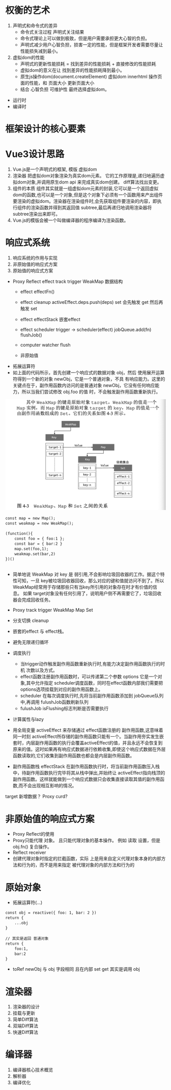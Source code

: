 # 权衡的艺术
1. 声明式和命令式的差异
    - 命令式关注过程  声明式关注结果
    - 命令式理论上可以做到极致，但是用户需要承担更大心智的负担。
    - 声明式减少用户心智负担，损害一定的性能，但是框架开发者需要尽量让性能损失减到最小。
2. 虚拟dom的性能
    - 声明式的更新性能损耗 =  找到差异的性能损耗  + 直接修改的性能损耗
    - 虚拟dom的意义在让 找到差异的性能损耗降到最小。
    - 原生js操作dom(document.createElement)  虚拟dom   innerhtml 操作页面的性能，和 页面大小  更新页面大小 
    - 结合 心智负担 可维护性 最终选择虚拟dom。

* 运行时
* 编译时    
# 框架设计的核心要素
# Vue3设计思路
1. Vue.js是一个声明式的框架, 模版 虚拟dom
2. 渲染器 把虚拟dom对象渲染为真实dom元素。 它的工作原理是,递归地遍历虚拟dom对象,并调用原生dom api 来完成真实dom创建。 diff算法找出变更。
3. 组件的本质 组件其实就是一组虚拟dom元素的封装,它可以是一个返回虚拟dom的函数,也可以是一个对象,但是这个对象下必须有一个函数用来产出组件要渲染的虚拟dom。渲染器在渲染组件时,会先获取组件要渲染的内容，即执行组件的渲染函数并得到其返回值 subtree,最后再递归地调用渲染器将subtree渲染出来即可。
4. Vue.js的模版会被一个叫做编译器的程序编译为渲染函数。

# 响应式系统
1. 响应系统的作用与实现
2. 非原始值的响应式方案
3. 原始值的响应式方案

* Proxy  Reflect effect  track trigger   WeakMap 数据结构
    - effect  effectFn()  
    - effect cleanup   activeEffect.deps.push(deps)   set 会先触发 get 然后再触发 set
    - effect effectStack 嵌套effect
    - effect scheduler  trigger -> scheduler(effect)  jobQueue.add(fn)     flushJob() 
    - computer  watcher  flush  

    - 非原始值  
* 拓展运算符
* 如上面的代码所示，首先创建一个响应式的数据对象 obj，然后 使用展开运算符得到一个新的对象 newObj，它是一个普通对象，不具 有响应能力。这里的关键点在于，副作用函数内访问的是普通对象 newObj，它没有任何响应能力，所以当我们尝试修改 obj.foo 的值 时，不会触发副作用函数重新执行。

![WeakMap-Map-Set](./img/WeakMap-Map-Set.jpg)

```
const map = new Map();
const weakmap = new WeakMap();

(function(){
    const foo = { foo:1 };
    const bar = { bar:2 }
    map.set(foo,1);
    weakmap.set(bar,2)
})()


```

* 简单地说 WeakMap 对 key 是 弱引用,不会影响垃圾回收器的工作。据这个特性可知，一旦 key被垃圾回收器回收，那么对应的键和值就访问不到了。所以WeakMap经常用于存储那些只有当key所引用的对象存在时才有价值的信息。 如果 target对象没有任何引用了，说明用户侧不再需要它了，垃圾回收器会完成回收任务。

* Proxy  track trigger   WeakMap Map  Set
* 分支切换 cleanup
* 嵌套的effect 与 effect栈。
* 避免无限递归循环
* 调度执行    
    - 当trigger动作触发副作用函数重新执行时,有能力决定副作用函数执行的时机 次数以及方式。
    - effect函数注册副作用函数时，可以传递第二个参数 options 它是一个对象,其中允许指定 scheduler调度函数，同时在effect函数内部我们需要把options选项挂载到对应的副作用函数上。
    - scheduler 在每次调度执行时,先将当前副作用函数添加到 jobQueue队列中,再调用 fulushJob函数刷新队列
    - fulushJob  isFlushing标志判断是否需要执行
* 计算属性与lazy




* 用全局变量 activeEffect 来存储通过 effect函数注册的 副作用函数,这意味着同一时刻 activeEffect所存储的副作用函数只能有一个。当副作用夯实发生嵌套时，内层副作用函数的执行会覆盖activeEffect的值，并且永远不会恢复到原来的值。这时如果再有响应式数据进行依赖收集,即使这个响应式数据在外层函数读取的,它们收集到副作用函数也都会是内层副作用函数。
* 副作用函数栈 effectStack  在副作用函数执行时，将当前副作用函数压入栈中，待副作用函数执行完毕将其从栈中弹出,并始终让 activeEffect指向栈顶的副作用函数。这样就能做到一个响应式数据只会收集直接读取其值的副作用函数,而不会出现相互影响的情况。

target 新增数据？  Proxy  curd?



# 非原始值的响应式方案
* Proxy Reflect的使用
* Proxy只能代理 对象。 且只能代理对象的基本操作。 例如 读取 设置，但是 obj.fn() 复合操作。
* Reflect    receiver
* 创建代理对象时指定的拦截函数，实际 上是用来自定义代理对象本身的内部方法和行为的，而不是用来指定 被代理对象的内部方法和行为的


# 原始对象
* 拓展运算符(...)

```
const obj = reactive({ foo: 1, bar: 2 })
return {
    ...obj
}

// 其实是返回 普通对象
return {
    foo:1,
    bar:2
}
```

* toRef      newObj 与  obj 字段相同 且在内部 set get 其实是调用 obj


# 渲染器
1. 渲染器的设计 
2. 挂载与更新 
3. 简单Diff算法 
4. 双端Diff算法 
5. 快速Diff算法
# 编译器
1. 编译器核心技术概览 
2. 解析器
3. 编译优化